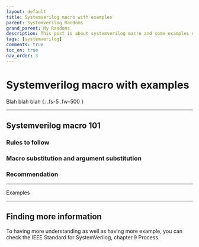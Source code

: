 ```yaml
---
layout: default
title: Systemverilog macro with examples
parent: Systemverilog Randoms
grand_parent: My Randoms
description: This post is about systemverilog macro and some examples of it
tags: [systemverilog]
comments: true
toc_en: true
nav_order: 3
---
```


# Systemverilog macro with examples
Blah blah blah
{: .fs-5 .fw-500 }

---
## Systemverilog macro 101
### Rules to follow
### Macro substitution and argument substitution
### Recommendation

---
Examples 

---
## Finding more information
To having more understanding as well as having more example, you can check the IEEE Standard for SystemVerilog, chapter.9 Process.


